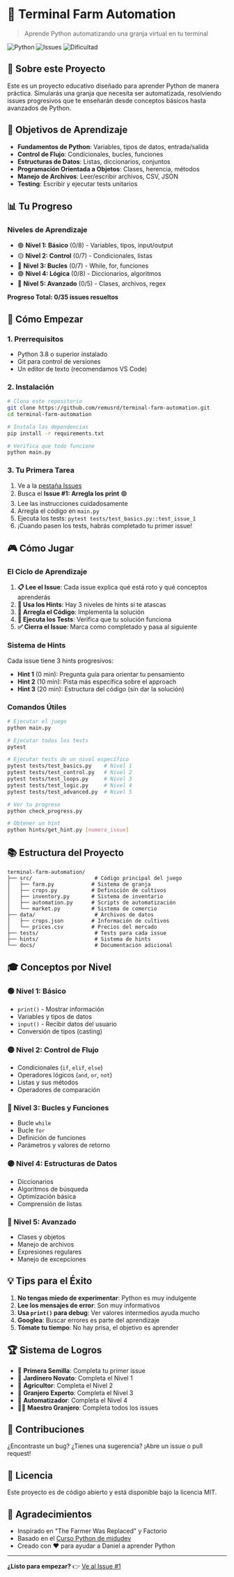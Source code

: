 # 🌾 Terminal Farm Automation

> Aprende Python automatizando una granja virtual en tu terminal

![Python](https://img.shields.io/badge/Python-3.8+-blue.svg)
![Issues](https://img.shields.io/badge/Issues-35-orange.svg)
![Dificultad](https://img.shields.io/badge/Dificultad-Principiante-green.svg)

## 📖 Sobre este Proyecto

Este es un proyecto educativo diseñado para aprender Python de manera práctica. Simularás una granja que necesita ser automatizada, resolviendo issues progresivos que te enseñarán desde conceptos básicos hasta avanzados de Python.

## 🎯 Objetivos de Aprendizaje

- **Fundamentos de Python**: Variables, tipos de datos, entrada/salida
- **Control de Flujo**: Condicionales, bucles, funciones
- **Estructuras de Datos**: Listas, diccionarios, conjuntos
- **Programación Orientada a Objetos**: Clases, herencia, métodos
- **Manejo de Archivos**: Leer/escribir archivos, CSV, JSON
- **Testing**: Escribir y ejecutar tests unitarios

## 📊 Tu Progreso

### Niveles de Aprendizaje
- 🟢 **Nivel 1: Básico** (0/8) - Variables, tipos, input/output
- 🟡 **Nivel 2: Control** (0/7) - Condicionales, listas
- 🔵 **Nivel 3: Bucles** (0/7) - While, for, funciones
- 🟣 **Nivel 4: Lógica** (0/8) - Diccionarios, algoritmos
- 🔴 **Nivel 5: Avanzado** (0/5) - Clases, archivos, regex

**Progreso Total: 0/35 issues resueltos**

## 🚀 Cómo Empezar

### 1. Prerrequisitos

- Python 3.8 o superior instalado
- Git para control de versiones
- Un editor de texto (recomendamos VS Code)

### 2. Instalación

```bash
# Clona este repositorio
git clone https://github.com/remusrd/terminal-farm-automation.git
cd terminal-farm-automation

# Instala las dependencias
pip install -r requirements.txt

# Verifica que todo funcione
python main.py
```

### 3. Tu Primera Tarea

1. Ve a la [pestaña Issues](https://github.com/remusrd/terminal-farm-automation/issues)
2. Busca el **Issue #1: Arregla los print** 🟢
3. Lee las instrucciones cuidadosamente
4. Arregla el código en `main.py`
5. Ejecuta los tests: `pytest tests/test_basics.py::test_issue_1`
6. ¡Cuando pasen los tests, habrás completado tu primer issue!

## 🎮 Cómo Jugar

### El Ciclo de Aprendizaje

1. **📋 Lee el Issue**: Cada issue explica qué está roto y qué conceptos aprenderás
2. **💭 Usa los Hints**: Hay 3 niveles de hints si te atascas
3. **🔧 Arregla el Código**: Implementa la solución
4. **🧪 Ejecuta los Tests**: Verifica que tu solución funciona
5. **✅ Cierra el Issue**: Marca como completado y pasa al siguiente

### Sistema de Hints

Cada issue tiene 3 hints progresivos:
- **Hint 1** (0 min): Pregunta guía para orientar tu pensamiento
- **Hint 2** (10 min): Pista más específica sobre el approach
- **Hint 3** (20 min): Estructura del código (sin dar la solución)

### Comandos Útiles

```bash
# Ejecutar el juego
python main.py

# Ejecutar todos los tests
pytest

# Ejecutar tests de un nivel específico
pytest tests/test_basics.py    # Nivel 1
pytest tests/test_control.py   # Nivel 2
pytest tests/test_loops.py     # Nivel 3
pytest tests/test_logic.py     # Nivel 4
pytest tests/test_advanced.py  # Nivel 5

# Ver tu progreso
python check_progress.py

# Obtener un hint
python hints/get_hint.py [numero_issue]
```

## 📚 Estructura del Proyecto

```
terminal-farm-automation/
├── src/                    # Código principal del juego
│   ├── farm.py            # Sistema de granja
│   ├── crops.py           # Definición de cultivos
│   ├── inventory.py       # Sistema de inventario
│   ├── automation.py      # Scripts de automatización
│   └── market.py          # Sistema de comercio
├── data/                   # Archivos de datos
│   ├── crops.json         # Información de cultivos
│   └── prices.csv         # Precios del mercado
├── tests/                  # Tests para cada issue
├── hints/                  # Sistema de hints
└── docs/                   # Documentación adicional
```

## 🎓 Conceptos por Nivel

### 🟢 Nivel 1: Básico
- `print()` - Mostrar información
- Variables y tipos de datos
- `input()` - Recibir datos del usuario
- Conversión de tipos (casting)

### 🟡 Nivel 2: Control de Flujo
- Condicionales (`if`, `elif`, `else`)
- Operadores lógicos (`and`, `or`, `not`)
- Listas y sus métodos
- Operadores de comparación

### 🔵 Nivel 3: Bucles y Funciones
- Bucle `while`
- Bucle `for`
- Definición de funciones
- Parámetros y valores de retorno

### 🟣 Nivel 4: Estructuras de Datos
- Diccionarios
- Algoritmos de búsqueda
- Optimización básica
- Comprensión de listas

### 🔴 Nivel 5: Avanzado
- Clases y objetos
- Manejo de archivos
- Expresiones regulares
- Manejo de excepciones

## 💡 Tips para el Éxito

1. **No tengas miedo de experimentar**: Python es muy indulgente
2. **Lee los mensajes de error**: Son muy informativos
3. **Usa `print()` para debug**: Ver valores intermedios ayuda mucho
4. **Googlea**: Buscar errores es parte del aprendizaje
5. **Tómate tu tiempo**: No hay prisa, el objetivo es aprender

## 🏆 Sistema de Logros

- 🌱 **Primera Semilla**: Completa tu primer issue
- 🌿 **Jardinero Novato**: Completa el Nivel 1
- 🌾 **Agricultor**: Completa el Nivel 2
- 🚜 **Granjero Experto**: Completa el Nivel 3
- 🤖 **Automatizador**: Completa el Nivel 4
- 👨‍🌾 **Maestro Granjero**: Completa todos los issues

## 🤝 Contribuciones

¿Encontraste un bug? ¿Tienes una sugerencia? ¡Abre un issue o pull request!

## 📝 Licencia

Este proyecto es de código abierto y está disponible bajo la licencia MIT.

## 🙏 Agradecimientos

- Inspirado en "The Farmer Was Replaced" y Factorio
- Basado en el [Curso Python de midudev](https://github.com/midudev/curso-python)
- Creado con ❤️ para ayudar a Daniel a aprender Python

---

**¿Listo para empezar?** 👉 [Ve al Issue #1](https://github.com/remusrd/terminal-farm-automation/issues/1)